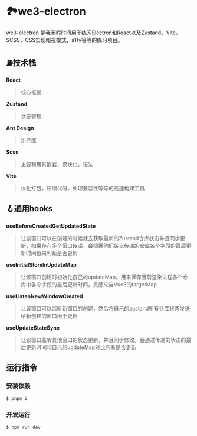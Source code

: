 # 🏞we3-electron

we3-electron 是我闲暇时间用于练习Electron和React以及Zustand，Vite，SCSS，CSS实现暗夜模式，a11y等等的练习项目。

## ⛽️技术栈

**React**

> 核心框架

**Zustand**

> 状态管理

**Ant Design**

> 组件库

**Scss**

> 主要利用其嵌套，模块化，语法

**Vite**

> 优化打包，压缩代码，处理兼容性等等的高速构建工具

## 🪝通用hooks

**useBeforeCreatedGetUpdatedState**

> 让该窗口可以在创建的时候就去获取最新的Zustand仓库状态并且同步更新，如果存在多个窗口传递，会根据他们各自传递的仓库各个字段的最后更新时间戳来判断是否更新

**useInitialStoreInUpdateMap**

> 让该窗口创建时初始化自己的updateMap，用来保存当前渲染进程各个仓库中各个字段的最后更新时间，灵感来自Vue3的targetMap

**useListenNewWindowCreated**

> 让该窗口可以监听新窗口的创建，然后将自己的zustand所有仓库状态发送给新创建的窗口用于更新

**useUpdateStateSync**

> 让该窗口监听其他窗口的状态更新，并且同步修改。会通过传递的状态的最后更新时间和自己的updateMap对比判断是否更新

## 运行指令

### 安装依赖

```bash
$ pnpm i
```

### 开发运行

```bash
$ npm run dev
```
